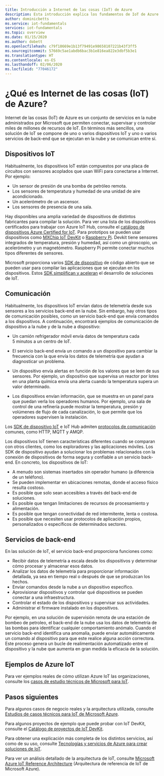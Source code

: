 ```yaml
---
title: Introducción a Internet de las cosas (IoT) de Azure
description: Esta introducción explica los fundamentos de IoT de Azure y los servicios de IoT e incluye ejemplos que ayudan a ilustrar el uso de IoT.
author: dominicbetts
ms.service: iot-fundamentals
services: iot-fundamentals
ms.topic: overview
ms.date: 01/15/2020
ms.author: dobett
ms.openlocfilehash: c79f18669e1b13f79491e98658107221b43f3ff5
ms.sourcegitcommit: 57669c5ae1abdb6bac3b1e816ea822e3dbf5b3e1
ms.translationtype: HT
ms.contentlocale: es-ES
ms.lasthandoff: 02/06/2020
ms.locfileid: "77046172"
---
```

# <a name="what-is-azure-internet-of-things-iot"></a>¿Qué es Internet de las cosas (IoT) de Azure?

Internet de las cosas (IoT) de Azure es un conjunto de servicios en la nube administrados por Microsoft que permiten conectar, supervisar y controlar miles de millones de recursos de IoT. En términos más sencillos, una solución de IoT se compone de uno o varios dispositivos IoT y uno o varios servicios de back-end que se ejecutan en la nube y se comunican entre sí. 

## <a name="iot-devices"></a>Dispositivos IoT

Habitualmente, los dispositivos IoT están compuestos por una placa de circuitos con sensores acoplados que usan WiFi para conectarse a Internet. Por ejemplo:

* Un sensor de presión de una bomba de petróleo remota.
* Los sensores de temperatura y humedad de una unidad de aire acondicionado.
* Un acelerómetro de un ascensor.
* Los sensores de presencia de una sala.

Hay disponibles una amplia variedad de dispositivos de distintos fabricantes para compilar la solución. Para ver una lista de los dispositivos certificados para trabajar con Azure IoT Hub, consulte el [catálogo de dispositivos Azure Certified for IoT](https://catalog.azureiotsolutions.com/alldevices). Para prototipos se pueden usar dispositivos como [MXChip IoT DevKit](https://microsoft.github.io/azure-iot-developer-kit/) o [Raspberry Pi](https://www.raspberrypi.org/). Devkit tiene sensores integrados de temperatura, presión y humedad, así como un giroscopio, un acelerómetro y un magnetómetro. Raspberry Pi permite conectar muchos tipos diferentes de sensores. 

Microsoft proporciona varios [SDK de dispositivo](../iot-hub/iot-hub-devguide-sdks.md) de código abierto que se pueden usar para compilar las aplicaciones que se ejecutan en los dispositivos. Estos [SDK simplifican y aceleran](https://azure.microsoft.com/blog/benefits-of-using-the-azure-iot-sdks-in-your-azure-iot-solution/) el desarrollo de soluciones de IoT.

## <a name="communication"></a>Comunicación

Habitualmente, los dispositivos IoT envían datos de telemetría desde sus sensores a los servicios back-end en la nube. Sin embargo, hay otros tipos de comunicación posibles, como un servicio back-end que envía comandos a los dispositivos. A continuación, encontrará ejemplos de comunicación de dispositivo a la nube y de la nube a dispositivo:

* Un camión refrigerador móvil envía datos de temperatura cada 5 minutos a un centro de IoT. 

* El servicio back-end envía un comando a un dispositivo para cambiar la frecuencia con la que envía los datos de telemetría que ayudan a diagnosticar un problema. 

* Un dispositivo envía alertas en función de los valores que se leen de sus sensores. Por ejemplo, un dispositivo que supervisa un reactor por lotes en una planta química envía una alerta cuando la temperatura supera un valor determinado.

* Los dispositivos envían información, que se muestra en un panel para que puedan verla los operadores humanos. Por ejemplo, una sala de control de una refinería puede mostrar la temperatura, presión y volúmenes de flujo de cada canalización, lo que permite que los operadores supervisen la instalación. 

Los [SDK de dispositivo IoT](../iot-hub/iot-hub-devguide-sdks.md) e IoT Hub admiten [protocolos de comunicación](../iot-hub/iot-hub-devguide-protocols.md) comunes, como HTTP, MQTT y AMQP.

Los dispositivos IoT tienen características diferentes cuando se comparan con otros clientes, como los exploradores y las aplicaciones móviles. Los SDK de dispositivo ayudan a solucionar los problemas relacionados con la conexión de dispositivos de forma segura y confiable a un servicio back-end.  En concreto, los dispositivos de IoT:

* A menudo son sistemas insertados sin operador humano (a diferencia de un teléfono).
* Se pueden implementar en ubicaciones remotas, donde el acceso físico resulta costoso.
* Es posible que solo sean accesibles a través del back-end de soluciones.
* Es posible que tengan limitaciones de recursos de procesamiento y alimentación.
* Es posible que tengan conectividad de red intermitente, lenta o costosa.
* Es posible que necesiten usar protocolos de aplicación propios, personalizados o específicos de determinados sectores.

## <a name="back-end-services"></a>Servicios de back-end 

En las solución de IoT, el servicio back-end proporciona funciones como:

* Recibir datos de telemetría a escala desde los dispositivos y determinar cómo procesar y almacenar esos datos.
* Analizar los datos de telemetría para proporcionar información detallada, ya sea en tiempo real o después de que se produzcan los hechos.
* Enviar comandos desde la nube a un dispositivo específico. 
* Aprovisionar dispositivos y controlar qué dispositivos se pueden conectar a una infraestructura.
* Controlar el estado de los dispositivos y supervisar sus actividades.
* Administrar el firmware instalado en los dispositivos.

Por ejemplo, en una solución de supervisión remota de una estación de bombeo de petroleo, el back-end de la nube usa los datos de telemetría de las bombas para identificar cualquier comportamiento anómalo. Cuando el servicio back-end identifica una anomalía, puede enviar automáticamente un comando al dispositivo para que este realice alguna acción correctora. Este proceso genera un bucle de realimentación automatizado entre el dispositivo y la nube que aumenta en gran medida la eficacia de la solución.

## <a name="azure-iot-examples"></a>Ejemplos de Azure IoT

Para ver ejemplos reales de cómo utilizan Azure IoT las organizaciones, consulte los [casos de estudio técnicos de Microsoft para IoT](https://microsoft.github.io/techcasestudies/#technology=IoT&sortBy=featured). 

## <a name="next-steps"></a>Pasos siguientes

Para algunos casos de negocio reales y la arquitectura utilizada, consulte [Estudios de casos técnicos para IoT de Microsoft Azure](https://microsoft.github.io/techcasestudies/#technology=IoT&sortBy=featured).

Para algunos proyectos de ejemplo que puede probar con IoT DevKit, consulte el [Catálogo de proyectos de IoT DevKit](https://microsoft.github.io/azure-iot-developer-kit/docs/projects/). 

Para obtener una explicación más completa de los distintos servicios, así como de su uso, consulte [Tecnologías y servicios de Azure para crear soluciones de IoT](iot-services-and-technologies.md).

Para ver un análisis detallado de la arquitectura de IoT, consulte [Microsoft Azure IoT Reference Architecture](https://aka.ms/iotrefarchitecture) (Arquitectura de referencia de IoT de Microsoft Azure).
